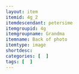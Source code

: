 ```yaml
---
layout: item
itemid: 4g_2
itemdescendant: petersime
itemgroupid: 4g
itemgroupname: Grandma
itemname: Back of photo
itemtype: image
shortdesc: 
categories: [  ]
tags: [  ]
---
```







